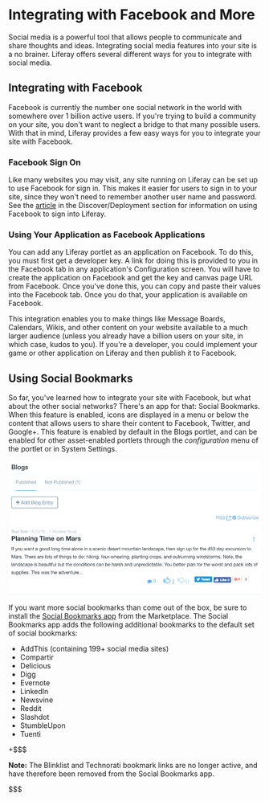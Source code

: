 # Integrating with Facebook and More [](id=integrating-with-facebook-twitter-and-more)

Social media is a powerful tool that allows people to communicate and share 
thoughts and ideas. Integrating social media features into your site is a no 
brainer. Liferay offers several different ways for you to integrate with social 
media.

## Integrating with Facebook [](id=integrating-with-facebook)

Facebook is currently the number one social network in the world with somewhere
over 1 billion active users. If you're trying to build a community on your 
site, you don't want to neglect a bridge to that many possible users. With 
that in mind, Liferay provides a few easy ways for you to integrate your site 
with Facebook.

### Facebook Sign On [](id=facebook-sign-on)

Like many websites you may visit, any site running on Liferay can be set up
to use Facebook for sign in. This makes it easier for users to sign in to your
site, since they won't need to remember another user name and password. See the
[article](/discover/deployment/-/knowledge_base/7-0/facebook-connect-single-sign-on-authentication) in the Discover/Deployment section for information on using Facebook to
sign into Liferay. 

### Using Your Application as Facebook Applications [](id=using-your-portlets-as-facebook-applications)

You can add any Liferay portlet as an application on Facebook. To do this, you
must first get a developer key. A link for doing this is provided to you in the
Facebook tab in any application's Configuration screen. You will have to create the
application on Facebook and get the key and canvas page URL from Facebook. Once
you've done this, you can copy and paste their values into the Facebook tab.
Once you do that, your application is available on Facebook.

This integration enables you to make things like Message Boards, Calendars,
Wikis, and other content on your website available to a much larger audience
(unless you already have a billion users on your site, in which case, kudos to
you). If you're a developer, you could implement your game or other application
on Liferay and then publish it to Facebook.

## Using Social Bookmarks [](id=using-social-bookmarks)

So far, you've learned how to integrate your site with Facebook, but what about 
the other social networks? There's an app for that: Social Bookmarks. When this 
feature is enabled, icons are displayed in a menu or below the content that 
allows users to share their content to Facebook, Twitter, and Google+. This 
feature is enabled by default in the Blogs portlet, and can be enabled for other 
asset-enabled portlets through the *configuration* menu of the portlet or in 
System Settings.

![Figure 1: Social Bookmarks are enabled by default in the Blogs portlet.](../../../images/social-bookmarks.png)

If you want more social bookmarks than come out of the box, be sure to install 
the [Social Bookmarks app](https://web.liferay.com/marketplace/-/mp/application/15188453) 
from the Marketplace. The Social Bookmarks app adds the following additional 
bookmarks to the default set of social bookmarks:

- AddThis (containing 199+ social media sites)
- Compartir
- Delicious
- Digg
- Evernote
- LinkedIn
- Newsvine
- Reddit
- Slashdot
- StumbleUpon
- Tuenti

+$$$

**Note:** The Blinklist and Technorati bookmark links are no longer active, and 
have therefore been removed from the Social Bookmarks app.

$$$
